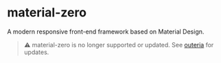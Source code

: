 # material-zero
A modern responsive front-end framework based on Material Design.

> :warning: material-zero is no longer supported or updated. See [outeria](https://github.com/Digital-512/outeria) for updates.
